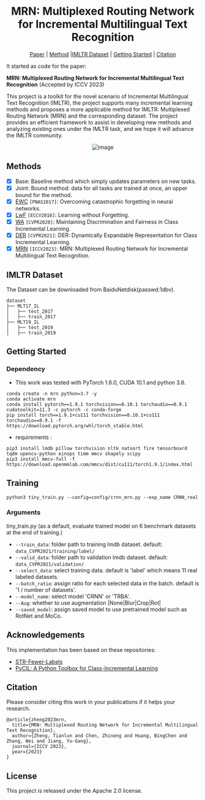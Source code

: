 <div align="center">

# MRN: Multiplexed Routing Network <br/> for Incremental Multilingual Text Recognition

[Paper](https://arxiv.org/abs/2305.14758) | [Method](#methods) |[IMLTR Dataset](#imltr-dataset) | [Getting Started](#getting-started) | [Citation](#citation)

</div>

It started as code for the paper:

**MRN: Multiplexed Routing Network for Incremental Multilingual Text Recognition**
(Accepted by ICCV 2023)

This project is a toolkit for the novel scenario of Incremental Multilingual Text Recognition (IMLTR), the project supports many incremental learning methods and proposes a more applicable method for IMLTR: Multiplexed Routing Network (MRN) and the corresponding dataset. The project provides an efficient framework to assist in developing new methods and analyzing existing ones under the IMLTR task, and we hope it will advance the IMLTR community.

<div align="center">
    
![image](https://github.com/simplify23/MRN/assets/39580716/b865e4c3-e1a4-4fb7-a0d2-91ebc959af46)

</div>


## Methods

* [x] Base: Baseline method which simply updates parameters on new tasks.
* [x] Joint: Bound method: data for all tasks are trained at once, an upper bound for the method.
* [x] [EWC](https://arxiv.org/abs/1612.00796) `[PNAS2017]`: Overcoming catastrophic forgetting in neural networks. 
* [x] [LwF](https://arxiv.org/abs/1911.07053) `[ECCV2016]`:  Learning without Forgetting.
* [x] [WA](https://arxiv.org/abs/1911.07053) `[CVPR2020]`: Maintaining Discrimination and Fairness in Class Incremental Learning. 
* [x] [DER](https://arxiv.org/abs/2103.16788) `[CVPR2021]`: DER: Dynamically Expandable Representation for Class Incremental Learning. 
* [x] [MRN](https://arxiv.org/abs/2305.14758) `[ICCV2023]`: MRN: Multiplexed Routing Network for Incremental Multilingual Text Recognition. 

## IMLTR Dataset
The Dataset can be downloaded from BaiduNetdisk(passwd:1dbv).

```
dataset
├── MLT17_IL
│   ├── test_2017
│   ├── train_2017
├── MLT19_IL
│   ├── test_2019
│   ├── train_2019
```


## Getting Started
### Dependency
- This work was tested with PyTorch 1.6.0, CUDA 10.1 and python 3.6.
```
conda create -n mrn python=3.7 -y
conda activate mrn
conda install pytorch==1.9.1 torchvision==0.10.1 torchaudio==0.9.1 cudatoolkit=11.3 -c pytorch -c conda-forge
pip install torch==1.9.1+cu111 torchvision==0.10.1+cu111 torchaudio==0.9.1 -f https://download.pytorch.org/whl/torch_stable.html
```
- requirements : 
```
pip3 install lmdb pillow torchvision nltk natsort fire tensorboard tqdm opencv-python einops timm mmcv shapely scipy
pip3 install mmcv-full -f https://download.openmmlab.com/mmcv/dist/cu111/torch1.9.1/index.html
```

## Training
```
python3 tiny_train.py --config=config/crnn_mrn.py --exp_name CRNN_real
```
### Arguments
tiny_train.py (as a default, evaluate trained model on 6 benchmark datasets at the end of training.)
* `--train_data`: folder path to training lmdb dataset. default: `data_CVPR2021/training/label/`
* `--valid_data`: folder path to validation lmdb dataset. default: `data_CVPR2021/validation/`
* `--select_data`: select training data. default is 'label' which means 11 real labeled datasets.
* `--batch_ratio`: assign ratio for each selected data in the batch. default is '1 / number of datasets'.
* `--model_name`: select model 'CRNN' or 'TRBA'.
* `--Aug`: whether to use augmentation |None|Blur|Crop|Rot|
* `--saved_model`: assign saved model to use pretrained model such as RotNet and MoCo.


## Acknowledgements
This implementation has been based on these repositories:
- [STR-Fewer-Labels](https://github.com/ku21fan/STR-Fewer-Labels)
- [PyCIL: A Python Toolbox for Class-Incremental Learning](https://github.com/G-U-N/PyCIL)

## Citation
Please consider citing this work in your publications if it helps your research.
```
@article{zheng2023mrn,
  title={MRN: Multiplexed Routing Network for Incremental Multilingual Text Recognition},
  author={Zheng, Tianlun and Chen, Zhineng and Huang, BingChen and Zhang, Wei and Jiang, Yu-Gang},
  journal={ICCV 2023},
  year={2023}
}
```

## License
This project is released under the Apache 2.0 license.
